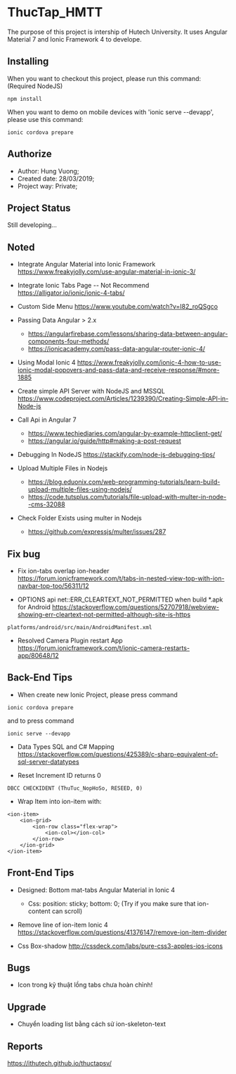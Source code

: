 # ThucTap_HMTT
The purpose of this project is intership of Hutech University. It uses Angular Material 7 and Ionic Framework 4 to develope.

## Installing
When you want to checkout this project, please run this command: (Required NodeJS)

```
npm install
```

When you want to demo on mobile devices with 'ionic serve --devapp', please use this command:

```
ionic cordova prepare
```

## Authorize
* Author: Hung Vuong;
* Created date: 28/03/2019;
* Project way: Private;

## Project Status
Still developing...

## Noted
- Integrate Angular Material into Ionic Framework
https://www.freakyjolly.com/use-angular-material-in-ionic-3/

- Integrate Ionic Tabs Page -- Not Recommend
https://alligator.io/ionic/ionic-4-tabs/

- Custom Side Menu 
https://www.youtube.com/watch?v=I82_roQSgco

- Passing Data Angular > 2.x
	+ https://angularfirebase.com/lessons/sharing-data-between-angular-components-four-methods/
	+ https://ionicacademy.com/pass-data-angular-router-ionic-4/

- Using Modal Ionic 4
https://www.freakyjolly.com/ionic-4-how-to-use-ionic-modal-popovers-and-pass-data-and-receive-response/#more-1885

- Create simple API Server with NodeJS and MSSQL
https://www.codeproject.com/Articles/1239390/Creating-Simple-API-in-Node-js

- Call Api in Angular 7
	+ https://www.techiediaries.com/angular-by-example-httpclient-get/
	+ https://angular.io/guide/http#making-a-post-request

- Debugging In NodeJS
https://stackify.com/node-js-debugging-tips/

- Upload Multiple Files in Nodejs 
	+ https://blog.eduonix.com/web-programming-tutorials/learn-build-upload-multiple-files-using-nodejs/
	+ https://code.tutsplus.com/tutorials/file-upload-with-multer-in-node--cms-32088
- Check Folder Exists using multer in Nodejs
	+ https://github.com/expressjs/multer/issues/287

## Fix bug
- Fix ion-tabs overlap ion-header
https://forum.ionicframework.com/t/tabs-in-nested-view-top-with-ion-navbar-top-too/56311/12

- OPTIONS api net::ERR_CLEARTEXT_NOT_PERMITTED when build *.apk for Android
https://stackoverflow.com/questions/52707918/webview-showing-err-cleartext-not-permitted-although-site-is-https
```
platforms/android/src/main/AndroidManifest.xml
```
- Resolved Camera Plugin restart App
https://forum.ionicframework.com/t/ionic-camera-restarts-app/80648/12

## Back-End Tips
- When create new Ionic Project, please press command 
```
ionic cordova prepare
``` 
and to press command
```
ionic serve --devapp
```

- Data Types SQL and C# Mapping
https://stackoverflow.com/questions/425389/c-sharp-equivalent-of-sql-server-datatypes

- Reset Increment ID returns 0
```
DBCC CHECKIDENT (ThuTuc_NopHoSo, RESEED, 0)
```

- Wrap Item into ion-item with:
```
<ion-item>
	<ion-grid>
		<ion-row class="flex-wrap">
			<ion-col></ion-col>
		</ion-row>
	</ion-grid>
</ion-item>
```

## Front-End Tips
- Designed: Bottom mat-tabs Angular Material in Ionic 4
	+ Css: position: sticky; bottom: 0; (Try if you make sure that ion-content can scroll)

- Remove line of ion-item Ionic 4
https://stackoverflow.com/questions/41376147/remove-ion-item-divider

- Css Box-shadow
http://cssdeck.com/labs/pure-css3-apples-ios-icons

## Bugs
- Icon trong kỹ thuật lồng tabs chưa hoàn chỉnh!

## Upgrade
- Chuyển loading list bằng cách sử ion-skeleton-text

## Reports
https://ithutech.github.io/thuctapsv/
